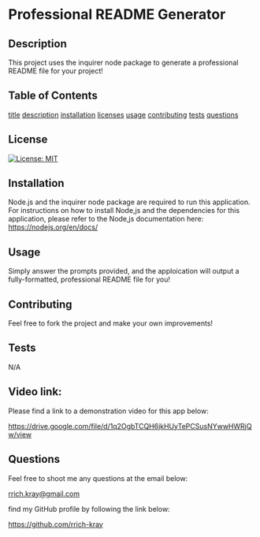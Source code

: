 
    
# Professional README Generator

## Description

This project uses the inquirer node package to generate a professional README file for your project! 

## Table of Contents


[title](#title)
[description](#description)
[installation](#installation)
[licenses](#licenses)
[usage](#usage)
[contributing](#contributing)
[tests](#tests)
[questions](#questions)

## License 


[![License: MIT](https://img.shields.io/badge/License-MIT-yellow.svg)](https://opensource.org/licenses/MIT)

## Installation

Node.js and the inquirer node package are required to run this application. For instructions on how to install Node,js and the dependencies for this application, please refer to the Node,js documentation here: https://nodejs.org/en/docs/

## Usage 

Simply answer the prompts provided, and the apploication will output a fully-formatted, professional README file for you!

## Contributing

Feel free to fork the project and make your own improvements!

## Tests

N/A

## Video link:

Please find a link to a demonstration video for this app below:

https://drive.google.com/file/d/1q2OgbTCQH6jkHUyTePCSusNYwwHWRjQw/view

## Questions

Feel free to shoot me any questions at the email below:

rrich.kray@gmail.com

find my GitHub profile by following the link below:

https://github.com/rrich-kray
